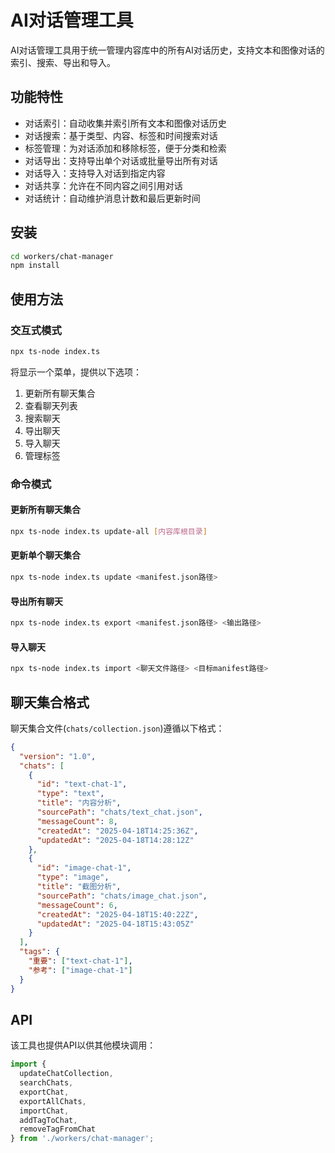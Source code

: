 # AI对话管理工具

AI对话管理工具用于统一管理内容库中的所有AI对话历史，支持文本和图像对话的索引、搜索、导出和导入。

## 功能特性

- 对话索引：自动收集并索引所有文本和图像对话历史
- 对话搜索：基于类型、内容、标签和时间搜索对话
- 标签管理：为对话添加和移除标签，便于分类和检索
- 对话导出：支持导出单个对话或批量导出所有对话
- 对话导入：支持导入对话到指定内容
- 对话共享：允许在不同内容之间引用对话
- 对话统计：自动维护消息计数和最后更新时间

## 安装

```bash
cd workers/chat-manager
npm install
```

## 使用方法

### 交互式模式

```bash
npx ts-node index.ts
```

将显示一个菜单，提供以下选项：
1. 更新所有聊天集合
2. 查看聊天列表
3. 搜索聊天
4. 导出聊天
5. 导入聊天
6. 管理标签

### 命令模式

#### 更新所有聊天集合

```bash
npx ts-node index.ts update-all [内容库根目录]
```

#### 更新单个聊天集合

```bash
npx ts-node index.ts update <manifest.json路径>
```

#### 导出所有聊天

```bash
npx ts-node index.ts export <manifest.json路径> <输出路径>
```

#### 导入聊天

```bash
npx ts-node index.ts import <聊天文件路径> <目标manifest路径>
```

## 聊天集合格式

聊天集合文件(`chats/collection.json`)遵循以下格式：

```json
{
  "version": "1.0",
  "chats": [
    {
      "id": "text-chat-1",
      "type": "text",
      "title": "内容分析",
      "sourcePath": "chats/text_chat.json",
      "messageCount": 8,
      "createdAt": "2025-04-18T14:25:36Z",
      "updatedAt": "2025-04-18T14:28:12Z"
    },
    {
      "id": "image-chat-1",
      "type": "image",
      "title": "截图分析",
      "sourcePath": "chats/image_chat.json",
      "messageCount": 6,
      "createdAt": "2025-04-18T15:40:22Z",
      "updatedAt": "2025-04-18T15:43:05Z"
    }
  ],
  "tags": {
    "重要": ["text-chat-1"],
    "参考": ["image-chat-1"]
  }
}
```

## API

该工具也提供API以供其他模块调用：

```typescript
import {
  updateChatCollection,
  searchChats,
  exportChat,
  exportAllChats,
  importChat,
  addTagToChat,
  removeTagFromChat
} from './workers/chat-manager';
``` 